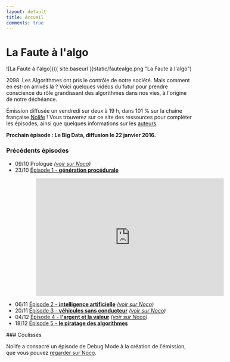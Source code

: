 ```yaml
---
layout: default
title: Accueil
comments: true
---
```


# La Faute à l'algo

![La Faute à l'algo]({{ site.baseurl }}static/fautealgo.png "La Faute à l'algo")

<div class="message">
2098. Les Algorithmes ont pris le contrôle de notre société. Mais comment en est-on arrivés là ? Voici quelques vidéos du futur pour prendre conscience du rôle grandissant des algorithmes dans nos vies, à l'origine de notre déchéance.
</div>

Émission diffusée un vendredi sur deux à 19 h, dans 101 % sur la chaîne française [Nolife](http://www.nolife-tv.com) !
Vous trouverez sur ce site des ressources pour compléter les épisodes, ainsi que quelques informations sur les [auteurs](/about/).

**Prochain épisode : Le Big Data, diffusion le 22 janvier 2016.**

### Précédents épisodes

- 09/10 Prologue *([voir sur Noco](http://noco.tv/emission/23065/nolife/la-faute-a-l-algo/prologue))*
- 23/10 [Épisode 1 - **génération procédurale**](/ep1/)

<iframe style="padding-left: 80px; width: 640px; max-width: 100%" height="315" src="https://www.youtube.com/embed/ngnCE2fCvl4" frameborder="0" allowfullscreen></iframe>

- 06/11 [Épisode 2 - **intelligence artificielle**](/ep2/) *([voir sur Noco](http://noco.tv/emission/23836/nolife/la-faute-a-l-algo/02-intelligence-artificielle))*
- 20/11 [Épisode 3 - **véhicules sans conducteur**](/ep3/) *([voir sur Noco](http://noco.tv/emission/24160/nolife/la-faute-a-l-algo/03-voitures-sans-conducteurs))*
- 04/12 [Épisode 4 - **l'argent et la valeur**](/ep4/) *([voir sur Noco](http://noco.tv/emission/24469/nolife/la-faute-a-l-algo/04-l-argent-et-la-valeur))*
- 18/12 [Épisode 5 - **le piratage des algorithmes**](/ep5/)

### Coulisses

Nolife a consacré un épisode de Debug Mode à la création de l'émission, que vous pouvez [regarder sur Noco](http://noco.tv/emission/24313/nolife/debug-mode/171-la-faute-a-l-algo).
